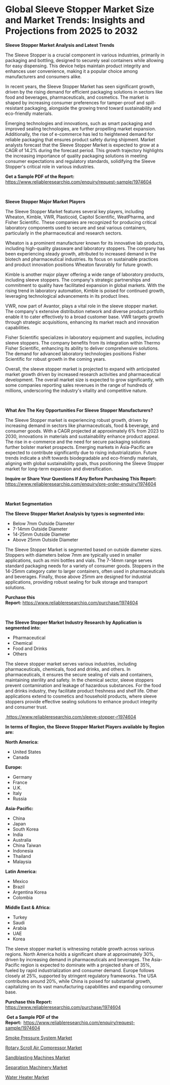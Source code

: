 <p><h1>Global Sleeve Stopper Market Size and Market Trends: Insights and Projections from 2025 to 2032</h1></p><p><strong>Sleeve Stopper Market Analysis and Latest Trends</strong></p>
<p><p>The Sleeve Stopper is a crucial component in various industries, primarily in packaging and bottling, designed to securely seal containers while allowing for easy dispensing. This device helps maintain product integrity and enhances user convenience, making it a popular choice among manufacturers and consumers alike. </p><p>In recent years, the Sleeve Stopper Market has seen significant growth, driven by the rising demand for efficient packaging solutions in sectors like food and beverages, pharmaceuticals, and cosmetics. The market is shaped by increasing consumer preferences for tamper-proof and spill-resistant packaging, alongside the growing trend toward sustainability and eco-friendly materials. </p><p>Emerging technologies and innovations, such as smart packaging and improved sealing technologies, are further propelling market expansion. Additionally, the rise of e-commerce has led to heightened demand for reliable packaging that ensures product safety during shipment. Market analysts forecast that the Sleeve Stopper Market is expected to grow at a CAGR of 14.2% during the forecast period. This growth trajectory highlights the increasing importance of quality packaging solutions in meeting consumer expectations and regulatory standards, solidifying the Sleeve Stopper's critical role in various industries.</p></p>
<p><strong>Get a Sample PDF of the Report:&nbsp;</strong> <a href="https://www.reliableresearchiq.com/enquiry/request-sample/1974604?utm_campaign=103&utm_medium=2&utm_source=Github&utm_content=ia&utm_term=17022025&utm_id=sleeve-stopper">https://www.reliableresearchiq.com/enquiry/request-sample/1974604</a></p>
<p>&nbsp;</p>
<p><strong>Sleeve Stopper Major Market Players</strong></p>
<p><p>The Sleeve Stopper Market features several key players, including Wheaton, Kimble, VWR, Plasticoid, Capitol Scientific, WeatPharma, and Fisher Scientific. These companies are recognized for producing critical laboratory components used to secure and seal various containers, particularly in the pharmaceutical and research sectors.</p><p>Wheaton is a prominent manufacturer known for its innovative lab products, including high-quality glassware and laboratory stoppers. The company has been experiencing steady growth, attributed to increased demand in the biotech and pharmaceutical industries. Its focus on sustainable practices and product innovation positions Wheaton favorably for future growth.</p><p>Kimble is another major player offering a wide range of laboratory products, including sleeve stoppers. The company's strategic partnerships and commitment to quality have facilitated expansion in global markets. With the rising trend in laboratory automation, Kimble is poised for continued growth, leveraging technological advancements in its product lines.</p><p>VWR, now part of Avantor, plays a vital role in the sleeve stopper market. The company's extensive distribution network and diverse product portfolio enable it to cater effectively to a broad customer base. VWR targets growth through strategic acquisitions, enhancing its market reach and innovation capabilities.</p><p>Fisher Scientific specializes in laboratory equipment and supplies, including sleeve stoppers. The company benefits from its integration within Thermo Fisher Scientific, enhancing its ability to deliver comprehensive solutions. The demand for advanced laboratory technologies positions Fisher Scientific for robust growth in the coming years.</p><p>Overall, the sleeve stopper market is projected to expand with anticipated market growth driven by increased research activities and pharmaceutical development. The overall market size is expected to grow significantly, with some companies reporting sales revenues in the range of hundreds of millions, underscoring the industry's vitality and competitive nature.</p></p>
<p>&nbsp;</p>
<p><strong>What Are The Key Opportunities For Sleeve Stopper Manufacturers?</strong></p>
<p><p>The Sleeve Stopper market is experiencing robust growth, driven by increasing demand in sectors like pharmaceuticals, food & beverage, and consumer goods. With a CAGR projected at approximately 6% from 2023 to 2030, innovations in materials and sustainability enhance product appeal. The rise in e-commerce and the need for secure packaging solutions further bolster market prospects. Emerging markets in Asia-Pacific are expected to contribute significantly due to rising industrialization. Future trends indicate a shift towards biodegradable and eco-friendly materials, aligning with global sustainability goals, thus positioning the Sleeve Stopper market for long-term expansion and diversification.</p></p>
<p><strong>Inquire or Share Your Questions If Any Before Purchasing This Report:</strong> <a href="https://www.reliableresearchiq.com/enquiry/pre-order-enquiry/1974604?utm_campaign=103&utm_medium=2&utm_source=Github&utm_content=ia&utm_term=17022025&utm_id=sleeve-stopper">https://www.reliableresearchiq.com/enquiry/pre-order-enquiry/1974604</a></p>
<p>&nbsp;</p>
<p><strong>Market Segmentation</strong></p>
<p><strong>The Sleeve Stopper Market Analysis by types is segmented into:</strong></p>
<p><ul><li>Below 7mm Outside Diameter</li><li>7-14mm Outside Diameter</li><li>14-25mm Outside Diameter</li><li>Above 25mm Outside Diameter</li></ul></p>
<p><p>The Sleeve Stopper Market is segmented based on outside diameter sizes. Stoppers with diameters below 7mm are typically used in smaller applications, such as mini bottles and vials. The 7-14mm range serves standard packaging needs for a variety of consumer goods. Stoppers in the 14-25mm category cater to larger containers, often used in pharmaceuticals and beverages. Finally, those above 25mm are designed for industrial applications, providing robust sealing for bulk storage and transport solutions.</p></p>
<p><strong>Purchase this Report:&nbsp;</strong><a href="https://www.reliableresearchiq.com/purchase/1974604?utm_campaign=103&utm_medium=2&utm_source=Github&utm_content=ia&utm_term=17022025&utm_id=sleeve-stopper">https://www.reliableresearchiq.com/purchase/1974604</a></p>
<p>&nbsp;</p>
<p><strong>The Sleeve Stopper Market Industry Research by Application is segmented into:</strong></p>
<p><ul><li>Pharmaceutical</li><li>Chemical</li><li>Food and Drinks</li><li>Others</li></ul></p>
<p><p>The sleeve stopper market serves various industries, including pharmaceuticals, chemicals, food and drinks, and others. In pharmaceuticals, it ensures the secure sealing of vials and containers, maintaining sterility and safety. In the chemical sector, sleeve stoppers prevent contamination and leakage of hazardous substances. For the food and drinks industry, they facilitate product freshness and shelf life. Other applications extend to cosmetics and household products, where sleeve stoppers provide effective sealing solutions to enhance product integrity and consumer trust.</p></p>
<p><a href="https://www.reliableresearchiq.com/sleeve-stopper-r1974604?utm_campaign=103&utm_medium=2&utm_source=Github&utm_content=ia&utm_term=17022025&utm_id=sleeve-stopper">&nbsp;https://www.reliableresearchiq.com/sleeve-stopper-r1974604</a></p>
<p><strong>In terms of Region, the Sleeve Stopper Market Players available by Region are:</strong></p>
<p>
    <p> <strong> North America: </strong>
        <ul>
            <li>United States</li>
            <li>Canada</li>
        </ul>
        </p> 
    <p> <strong> Europe: </strong>
        <ul>
            <li>Germany</li>
            <li>France</li>
            <li>U.K.</li>
            <li>Italy</li>
            <li>Russia</li>
        </ul>
        </p> 
    <p> <strong> Asia-Pacific: </strong>
        <ul>
            <li>China</li>
            <li>Japan</li>
            <li>South Korea</li>
            <li>India</li>
            <li>Australia</li>
            <li>China Taiwan</li>
            <li>Indonesia</li>
            <li>Thailand</li>
            <li>Malaysia</li>
        </ul>
        </p> 
    <p> <strong> Latin America: </strong>
        <ul>
            <li>Mexico</li>
            <li>Brazil</li>
            <li>Argentina Korea</li>
            <li>Colombia</li>
        </ul>
        </p> 
    <p> <strong> Middle East & Africa: </strong>
        <ul>
            <li>Turkey</li>
            <li>Saudi</li>
            <li>Arabia</li>
            <li>UAE</li>
            <li>Korea</li>
        </ul>
    </p>
    </p>
<p><p>The sleeve stopper market is witnessing notable growth across various regions. North America holds a significant share at approximately 30%, driven by increasing demand in pharmaceuticals and beverages. The Asia-Pacific region is expected to dominate with a projected share of 35%, fueled by rapid industrialization and consumer demand. Europe follows closely at 25%, supported by stringent regulatory frameworks. The USA contributes around 20%, while China is poised for substantial growth, capitalizing on its vast manufacturing capabilities and expanding consumer base.</p></p>
<p><strong>Purchase this Report: </strong><a href="https://www.reliableresearchiq.com/purchase/1974604?utm_campaign=103&utm_medium=2&utm_source=Github&utm_content=ia&utm_term=17022025&utm_id=sleeve-stopper">https://www.reliableresearchiq.com/purchase/1974604</a></p>
<p>&nbsp;<strong>Get a Sample PDF of the Report:&nbsp;&nbsp;</strong><a href="https://www.reliableresearchiq.com/enquiry/request-sample/1974604?utm_campaign=103&utm_medium=2&utm_source=Github&utm_content=ia&utm_term=17022025&utm_id=sleeve-stopper">https://www.reliableresearchiq.com/enquiry/request-sample/1974604</a></p>
<p><strong></strong></p>
<p><p><a href="https://github.com/cachuhashieb/Market-Research-Report-List-1/blob/main/smoke-pressure-system-market.md?utm_campaign=103&utm_medium=2&utm_source=Github&utm_content=ia&utm_term=17022025&utm_id=sleeve-stopper">Smoke Pressure System Market</a></p><p><a href="https://github.com/ypumgtoivo/Market-Research-Report-List-1/blob/main/rotary-scroll-air-compressor-market.md?utm_campaign=103&utm_medium=2&utm_source=Github&utm_content=ia&utm_term=17022025&utm_id=sleeve-stopper">Rotary Scroll Air Compressor Market</a></p><p><a href="https://github.com/huelarnzeba29/Market-Research-Report-List-1/blob/main/sandblasting-machines-market.md?utm_campaign=103&utm_medium=2&utm_source=Github&utm_content=ia&utm_term=17022025&utm_id=sleeve-stopper">Sandblasting Machines Market</a></p><p><a href="https://github.com/kmettjanksj7/Market-Research-Report-List-1/blob/main/separation-machinery-market.md?utm_campaign=103&utm_medium=2&utm_source=Github&utm_content=ia&utm_term=17022025&utm_id=sleeve-stopper">Separation Machinery Market</a></p><p><a href="https://github.com/bedelibekwe58/Market-Research-Report-List-1/blob/main/water-heater-market.md?utm_campaign=103&utm_medium=2&utm_source=Github&utm_content=ia&utm_term=17022025&utm_id=sleeve-stopper">Water Heater Market</a></p></p>